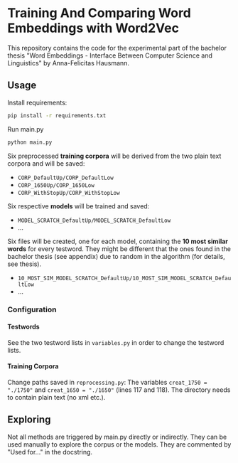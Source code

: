 # Training And Comparing Word Embeddings with Word2Vec

This repository contains the code for the experimental part of the bachelor thesis "Word Embeddings - Interface Between Computer Science and Linguistics" by Anna-Felicitas Hausmann.

## Usage

Install requirements:

```sh
pip install -r requirements.txt
```

Run main.py
```sh
python main.py
```
Six preprocessed **training corpora** will be derived from the two plain text corpora and will be saved: 
- `CORP_DefaultUp/CORP_DefaultLow`
- `CORP_1650Up/CORP_1650Low`
- `CORP_WithStopUp/CORP_WithStopLow`

Six respective **models** will be trained and saved:
- `MODEL_SCRATCH_DefaultUp/MODEL_SCRATCH_DefaultLow`
- ... 

Six files will be created, one for each model, containing the **10 most similar words** for every testword. They might be different that the ones found in the bachelor thesis (see appendix) due to random in the algorithm (for details, see thesis).
- `10_MOST_SIM_MODEL_SCRATCH_DefaultUp/10_MOST_SIM_MODEL_SCRATCH_DefaultLow`
- ...

### Configuration
#### Testwords
See the two testword lists in `variables.py` in order to change the testword lists. 

#### Training Corpora
Change paths saved in `reprocessing.py`: The variables `creat_1750 = "./1750"` and `creat_1650 = "./1650"` (lines 117 and 118). The directory needs to contain plain text (no xml etc.).

## Exploring
Not all methods are triggered by main.py directly or indirectly. They can be used manually to explore the corpus or the models. They are commented by "Used for..." in the docstring.
